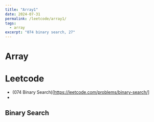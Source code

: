 ```yaml
---
title: "Array1"
date: 2024-07-31
permalink: /leetcode/array1/
tags:
  - array
excerpt: "074 binary search, 27"
---
```


# Array

# Leetcode 
  * (074 Binary Search)[https://leetcode.com/problems/binary-search/]
  *

## Binary Search
